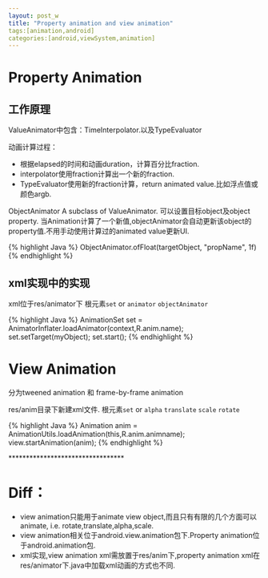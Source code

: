 ```yaml
---
layout: post_w
title: "Property animation and view animation"
tags:[animation,android] 
categories:[android,viewSystem,animation]
---
```


# Property Animation

## 工作原理

ValueAnimator中包含：TimeInterpolator.以及TypeEvaluator

动画计算过程：

- 根据elapsed的时间和动画duration，计算百分比fraction.
- interpolator使用fraction计算出一个新的fraction.
- TypeEvaluator使用新的fraction计算，return animated value.比如浮点值或颜色argb.

ObjectAnimator
A subclass of ValueAnimator.
可以设置目标object及object property.
当Animation计算了一个新值,objectAnimator会自动更新该object的property值.不用手动使用计算过的animated value更新UI.

{% highlight Java %}
ObjectAnimator.ofFloat(targetObject, "propName", 1f)
{% endhighlight %}

## xml实现中的实现 

xml位于res/animator下
根元素`set` or `animator` `objectAnimator`

{% highlight Java %}
AnimationSet set = AnimatorInflater.loadAnimator(context,R.anim.name);
set.setTarget(myObject);
set.start();
{% endhighlight %}


# View Animation

分为tweened animation 和 frame-by-frame animation

res/anim目录下新建xml文件.
根元素`set` or `alpha` `translate` `scale` `rotate`

{% highlight Java %}
Animation anim = AnimationUtils.loadAnimation(this,R.anim.animname);
view.startAnimation(anim);
{% endhighlight %}


*********************************<br/>

# Diff：

- view animation只能用于animate view object,而且只有有限的几个方面可以animate, i.e. rotate,translate,alpha,scale.
- view animation相关位于android.view.animation包下.Property animation位于android.animation包.
- xml实现,view animation xml需放置于res/anim下,property animation xml在res/animator下.java中加载xml动画的方式也不同.
